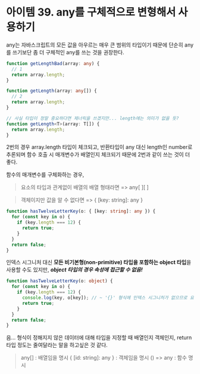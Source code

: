 # 아이템 39. any를 구체적으로 변형해서 사용하기

any는 자바스크립트의 모든 값을 아우르는 매우 큰 범위의 타입이기 때문에 단순히 any를 쓰기보단 좀 더 구체적인 any를 쓰는 것을 권장한다.

```ts
function getLengthBad(array: any) {
  // 1
  return array.length;
}

function getLength(array: any[]) {
  // 2
  return array.length;
}

// 사실 타입이 정말 중요하다면 제너릭을 쓰겠지만... length에는 의미가 없을 듯?
function getLength<T>(array: T[]) {
  return array.length;
}
```

2번의 경우 array.length 타입이 체크되고, 반환타입이 any 대신 length인 number로 추론되며 함수 호출 시 매개변수가 배열인지 체크되기 때문에 2번과 같이 쓰는 것이 더 좋다.

함수의 매개변수를 구체화하는 경우,

> 요소의 타입과 관계없이 배열의 배열 형태라면 => any[ ][ ]

> 객체이지만 값을 알 수 없다면 => { [key: string]: any }

```ts
function hasTwelveLetterKey(o: { [key: string]: any }) {
  for (const key in o) {
    if (key.length === 12) {
      return true;
    }
  }
  return false;
}
```

인덱스 시그니처 대신 **모든 비기본형(non-primitive) 타입을 포함하는 object 타입**을 사용할 수도 있지만, **_object 타입의 경우 속성에 접근할 수 없음!_**

```ts
function hasTwelveLetterKey(o: object) {
  for (const key in o) {
    if (key.length === 12) {
      console.log(key, o[key]); // ~ '{}' 형식에 인덱스 시그니처가 없으므로 요소에 암시적으로 any 형식이 있습니다.
      return true;
    }
  }
  return false;
}
```

음... 형식이 정해지지 않은 데이터에 대해 타입을 지정할 때 배열인지 객체인지, return 타입 정도는 줄여달라는 말을 하고싶은 것 같다.

> any[] : 배열임을 명시
> { [id: string]: any } : 객체임을 명시
> () => any : 함수 명시
